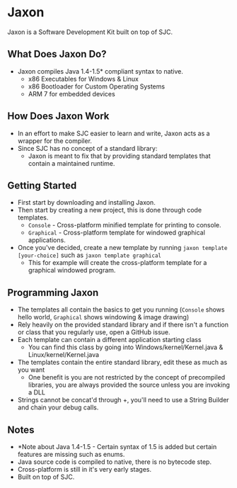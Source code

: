 # Jaxon
Jaxon is a Software Development Kit built on top of SJC.

## What Does Jaxon Do?
+ Jaxon compiles Java 1.4-1.5* compliant syntax to native.
  + x86 Executables for Windows & Linux
  + x86 Bootloader for Custom Operating Systems
  + ARM 7 for embedded devices

## How Does Jaxon Work
+ In an effort to make SJC easier to learn and write, Jaxon acts as a wrapper for the compiler.
+ Since SJC has no concept of a standard library:
  + Jaxon is meant to fix that by providing standard templates that contain a maintained runtime.

## Getting Started
+ First start by downloading and installing Jaxon.
+ Then start by creating a new project, this is done through code templates.
  + `Console` - Cross-platform minified template for printing to console.
  + `Graphical` - Cross-platform template for windowed graphical applications.
+ Once you've decided, create a new template by running `jaxon template [your-choice]` such as `jaxon template graphical`
  + This for example will create the cross-platform template for a graphical windowed program.

## Programming Jaxon
+ The templates all contain the basics to get you running (`Console` shows hello world, `Graphical` shows windowing & image drawing)
+ Rely heavily on the provided standard library and if there isn't a function or class that you regularly use, open a GitHub issue.
+ Each template can contain a different application starting class
  + You can find this class by going into Windows/kernel/Kernel.java & Linux/kernel/Kernel.java
+ The templates contain the entire standard library, edit these as much as you want
  + One benefit is you are not restricted by the concept of precompiled libraries, you are always provided the source unless you are invoking a DLL
+ Strings cannot be concat'd through +, you'll need to use a String Builder and chain your debug calls.

## Notes
+ *Note about Java 1.4-1.5 - Certain syntax of 1.5 is added but certain features are missing such as enums.
+ Java source code is compiled to native, there is no bytecode step.
+ Cross-platform is still in it's very early stages.
+ Built on top of SJC.